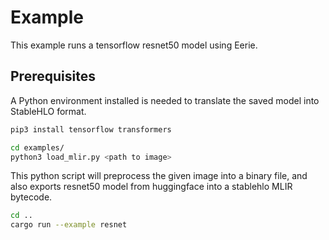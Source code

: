 # Example
This example runs a tensorflow resnet50 model using Eerie. 

## Prerequisites
A Python environment installed is needed to translate the saved model into StableHLO format.

```sh
pip3 install tensorflow transformers
```

```sh
cd examples/
python3 load_mlir.py <path to image>
```
This python script will preprocess the given image into a binary file, and also exports resnet50 model from huggingface into a stablehlo MLIR bytecode.

```sh
cd ..
cargo run --example resnet
```
